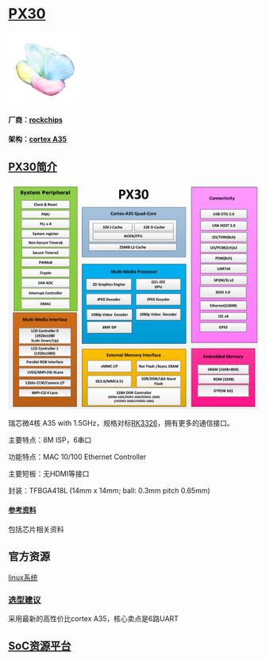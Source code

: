 ﻿# [PX30](https://github.com/sochub/PX30)
[![sites](SoC/qitas.png)](http://www.qitas.cn)
#### 厂商：[rockchips](https://github.com/sochub/rockchips)
#### 架构：[cortex A35](https://github.com/sochub/CA35)

## [PX30简介](https://github.com/sochub/PX30/wiki)

[![sites](docs/PX30.png)](http://www.rock-chips.com/a/cn/product/rkpower/2018/0709/914.html)

瑞芯微4核 A35 with 1.5GHz，规格对标[RK3326](https://github.com/sochub/RK3326)，拥有更多的通信接口。

主要特点：8M ISP，6串口

功能特点：MAC 10/100 Ethernet Controller

主要短板：无HDMI等接口

封装：TFBGA418L (14mm x 14mm; ball: 0.3mm pitch 0.65mm)

#### [参考资料](docs/)

包括芯片相关资料

## 官方资源

 [linux系统](https://github.com/rockchip-linux/kernel.git)

### [选型建议](https://github.com/sochub)

采用最新的高性价比cortex A35，核心卖点是6路UART

##  [SoC资源平台](http://www.qitas.cn)
